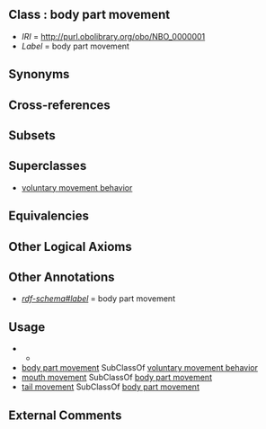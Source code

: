 
## Class : body part movement

 * *IRI* = http://purl.obolibrary.org/obo/NBO_0000001
 * *Label* = body part movement

## Synonyms


## Cross-references


## Subsets


## Superclasses

 * [voluntary movement behavior](../../NBO/03/NBO_0000403.md)

## Equivalencies


## Other Logical Axioms


## Other Annotations

 * *[rdf-schema#label](../../el/rdf-schema#label.md)* = body part movement

## Usage

 * -
 * [body part movement](../../NBO/01/NBO_0000001.md) SubClassOf [voluntary movement behavior](../../NBO/03/NBO_0000403.md)
 * [mouth movement](../../NBO/07/NBO_0000007.md) SubClassOf [body part movement](../../NBO/01/NBO_0000001.md)
 * [tail movement](../../NBO/45/NBO_0000445.md) SubClassOf [body part movement](../../NBO/01/NBO_0000001.md)

## External Comments

